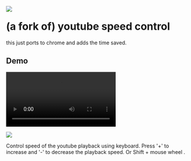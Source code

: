 <img src="icons/icon128.png" align="left">

# (a fork of) youtube speed control  
this just ports to chrome and adds the time saved.

## Demo

![video](src/option/output.mp4)


![](src/option/YouTubeSpeedOption.jpg)

Control speed of the youtube playback using keyboard.
Press '+' to increase and '-' to decrease the playback speed.
Or Shift + mouse wheel .


